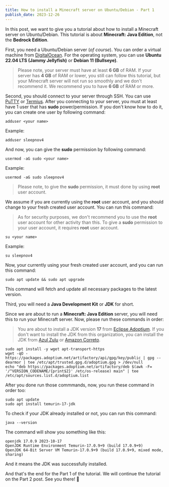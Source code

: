 ```yaml
---
title: How to install a Minecraft server on Ubuntu/Debian - Part 1
publish_date: 2023-12-26
---
```


In this post, we want to give you a tutorial about how to install a Minecraft server on Ubuntu/Debian. This tutorial is about **Minecraft: Java Edition**, not the **Bedrock Edition**.

First, you need a Ubuntu/Debian server (*of course*). You can order a virtual machine from [DigitalOcean](https://www.digitalocean.com/?refcode=83d8f1ab6d04&utm_campaign=Referral_Invite&utm_medium=Referral_Program&utm_source=badge). For  the operating system, you can use **Ubuntu 22.04 LTS (Jammy Jellyfish)** or **Debian 11 (Bullseye)**.

> Please note, your server must have at least **6 GB** of RAM. If your server has **4 GB** of RAM or lower, you still can follow this tutorial, but your Minecraft server will not run so smoothly and we don't recommend it. We recommend you to have **6 GB** of RAM or more.

Second, you should connect to your server through SSH. You can use [PuTTY](https://www.chiark.greenend.org.uk/~sgtatham/putty/latest.html) or [Termius](https://termius.com/). After you connecting to your server, you must at least have 1 user that has **sudo** power/permission. If you don't know how to do it, you can create one user by following command:

```shell 
adduser <your name>
```

Example: 

```shell
adduser sleepnov4
```

And now, you can give the **sudo** permission by following command:

```shell
usermod -aG sudo <your name>
```

Example: 

```shell
usermod -aG sudo sleepnov4
```

> Please note, to give the **sudo** permission, it must done by using **root** user account.

We assume if you are currently using the **root** user account, and you should change to your fresh created user account. You can run this command: 

> As for security purposes, we don't recommend you to use the **root** user account for other activity than this. To give a **sudo** permission to your user account, it requires **root** user account.

```shell
su <your name>
```

Example: 

```shell
su sleepnov4
```

Now, your currently using your fresh created user account, and you can run this command: 

```shell
sudo apt update && sudo apt upgrade
```

This command will fetch and update all necessary packages to the latest version.

Third, you will need a **Java Development Kit** or **JDK** for short. 

Since we are about to run a **Minecraft: Java Edition** server, you will need this to run your Minecraft server.
Now, please run these commands in order: 

> You are about to install a JDK version **17** from [Eclipse Adoptium](https://adoptium.net). If you don't want to install the JDK from this organization, you can install the JDK from [Azul Zulu](https://www.azul.com) or [Amazon Correto](https://aws.amazon.com/corretto).

```shell
sudo apt install -y wget apt-transport-https
wget -qO - https://packages.adoptium.net/artifactory/api/gpg/key/public | gpg --dearmor | tee /etc/apt/trusted.gpg.d/adoptium.gpg > /dev/null
echo "deb https://packages.adoptium.net/artifactory/deb $(awk -F= '/^VERSION_CODENAME/{print$2}' /etc/os-release) main" | tee /etc/apt/sources.list.d/adoptium.list
```

After you done run those commmands, now, you run these command in order too: 

```shell
sudo apt update
sudo apt install temurin-17-jdk
```

To check if your JDK already installed or not, you can run this command: 

```shell
java --version
```

The command will show you something like this: 

```shell
openjdk 17.0.9 2023-10-17
OpenJDK Runtime Environment Temurin-17.0.9+9 (build 17.0.9+9)
OpenJDK 64-Bit Server VM Temurin-17.0.9+9 (build 17.0.9+9, mixed mode, sharing)
```

And it means the JDK was successfully installed.

And that's the end for the Part 1 of the tutorial. We will continue the tutorial on the Part 2 post. See you there! 👋